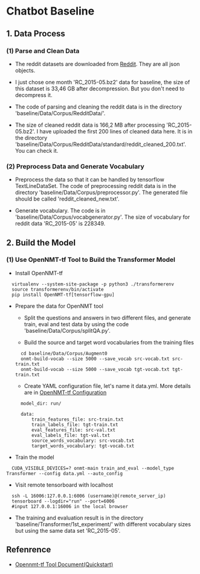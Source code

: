# Chatbot Baseline

## 1. Data Process

### (1) Parse and Clean Data

- The reddit datasets are downloaded from [Reddit](http://files.pushshift.io/reddit/comments/). They are all json objects.

- I just chose one month 'RC_2015-05.bz2' data for baseline, the size of this dataset is 33,46 GB after decompression. But you don't need to decompress it.

- The code of parsing and cleaning the reddit data is in the directory 'baseline/Data/Corpus/RedditData/'.

- The size of cleaned reddit data is 166,2 MB after processing 'RC_2015-05.bz2'. I have uploaded the first 200 lines of cleaned data here. It is in the directory 'baseline/Data/Corpus/RedditData/standard/reddit_cleaned_200.txt'. You can check it.

### (2) Preprocess Data and Generate Vocabulary

- Preprocess the data so that it can be handled by tensorflow TextLineDataSet. The code of preprocessing reddit data is in the directory 'baseline/Data/Corpus/preprocessor.py'. The generated file should be called 'reddit_cleaned_new.txt'.

- Generate vocabulary. The code is in 'baseline/Data/Corpus/vocabgenerator.py'. The size of vocabulary for reddit data 'RC_2015-05' is 228349.

## 2. Build the Model

### (1) Use OpenNMT-tf Tool to Build the Transformer Model

- Install OpenNMT-tf
```linux
  virtualenv --system-site-package -p python3 ./transformerenv
  source transformerenv/bin/activate
  pip install OpenNMT-tf[tensorflow-gpu]
```

- Prepare the data for OpenNMT tool
  - Split the questions and answers in two different files, and generate train, eval and test data by using the code 'baseline/Data/Corpus/splitQA.py'.

  - Build the source and target word vocabularies from the training files
  ```linux
    cd baseline/Data/Corpus/Augment0
    onmt-build-vocab --size 5000 --save_vocab src-vocab.txt src-train.txt
    onmt-build-vocab --size 5000 --save_vocab tgt-vocab.txt tgt-train.txt
  ```

  - Create YAML configuration file, let's name it data.yml. More details are in [OpenNMT-tf Configuration](http://opennmt.net/OpenNMT-tf/configuration.html)
  ```linux
    model_dir: run/

    data:
    	train_features_file: src-train.txt
    	train_labels_file: tgt-train.txt
    	eval_features_file: src-val.txt
    	eval_labels_file: tgt-val.txt
    	source_words_vocabulary: src-vocab.txt
    	target_words_vocabulary: tgt-vocab.txt
  ```

- Train the model
```linux
  CUDA_VISIBLE_DEVICES=? onmt-main train_and_eval --model_type Transformer --config data.yml --auto_config
```

- Visit remote tensorboard with localhost
```linux
  ssh -L 16006:127.0.0.1:6006 (username)@(remote_server_ip)
  tensorboard --logdir="run" --port=6006
  #input 127.0.0.1:16006 in the local browser
```

- The training and evaluation result is in the directory 'baseline/Transformer/1st_experiment/' with different vocabulary sizes but using the same data set 'RC_2015-05'. 

## Refenrence
- [Opennmt-tf Tool Document(Quickstart)](http://opennmt.net/OpenNMT-tf/quickstart.html)